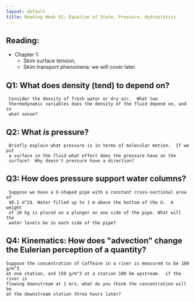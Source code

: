```yaml
---
layout: default
title: Reading Week 01; Equation of State, Pressure, Hydrostatics
---
```


## Reading:  
  - Chapter 1:
    - Skim surface tension,
    - Skim transport phenomena: we will cover later.

## Q1: What does density (tend) to depend on?

     Consider the density of fresh water or dry air.  What two
     thermodynamic variables does the density of the fluid depend on, and in
     what sense?  

## Q2: What *is* pressure?

     Briefly explain what pressure is in terms of molecular motion.  If we put
     a surface in the fluid what effect does the pressure have on the
     surface?  Why doesn't pressure have a direction?  

## Q3: How does pressure support water columns?

     Suppose we have a U-shaped pipe with a constant cross-sectional area of
     $0.1 m^2$. Water filled up to 1 m above the bottom of the U.  A weight
     of 10 kg is placed on a plunger on one side of the pipe. What will the
     water levels be in each side of the pipe?  

## Q4: Kinematics: How does "advection" change the Eulerian perception of a quantity?

    Suppose the concentration of Caffeine in a river is measured to be 100 g/m^3
    at one station, and 150 g/m^3 at a station 100 km upstream.  if the river is
    flowing downstream at 1 m/s, what do you think the concentration will be
    at the downstream station three hours later?  
